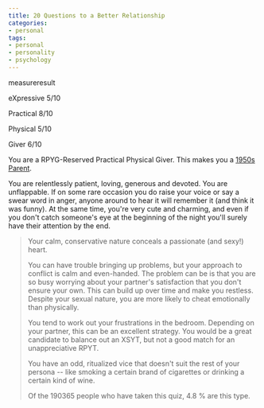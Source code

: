 ```yaml
---
title: 20 Questions to a Better Relationship
categories:
- personal
tags:
- personal
- personality
- psychology
---
```


measureresult

eXpressive
5/10

Practical
8/10

Physical
5/10

Giver
6/10

> 
You are a RPYG-Reserved Practical Physical Giver. This makes you a [1950s Parent][1].
> 
>    [1]: http://hokev.brinkster.net/quiz/default.asp?quiz=Better%2BRelationship&page=6&xr=0&ps=10&yi=10&tg=10&key=show

You are relentlessly patient, loving, generous and devoted. You are unflappable. If on some rare occasion you do raise your voice or say a swear word in anger, anyone around to hear it will remember it (and think it was funny). At the same time, you're very cute and charming, and even if you don't catch someone's eye at the beginning of the night you'll surely have their attention by the end.
> 
> Your calm, conservative nature conceals a passionate (and sexy!) heart.
> 
> You can have trouble bringing up problems, but your approach to conflict is calm and even-handed. The problem can be is that you are so busy worrying about your partner's satisfaction that you don't ensure your own. This can build up over time and make you restless. Despite your sexual nature, you are more likely to cheat emotionally than physically.
> 
> You tend to work out your frustrations in the bedroom. Depending on your partner, this can be an excellent strategy. You would be a great candidate to balance out an XSYT, but not a good match for an unappreciative RPYT.
> 
> You have an odd, ritualized vice that doesn't suit the rest of your persona -- like smoking a certain brand of cigarettes or drinking a certain kind of wine.
> 
> Of the 190365 people who have taken this quiz, 4.8 % are this type.

